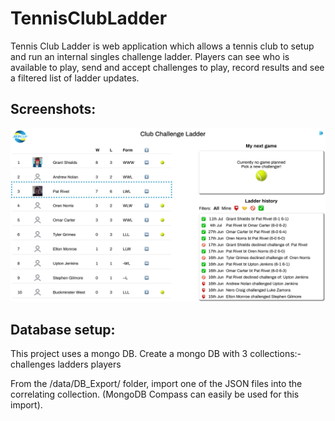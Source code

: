 # TennisClubLadder

Tennis Club Ladder is web application which allows a tennis club to setup and run an internal singles challenge ladder.
Players can see who is available to play, send and accept challenges to play, record results and see a filtered list of ladder updates.


## Screenshots:
![Screenshot one](/assets/TennisLadder_Screenshot_1.png)


## Database setup:
This project uses a mongo DB. Create a mongo DB with 3 collections:-
challenges 
ladders 
players 

From the /data/DB_Export/ folder, import one of the JSON files into the correlating collection.  (MongoDB Compass can easily be used for this import).


